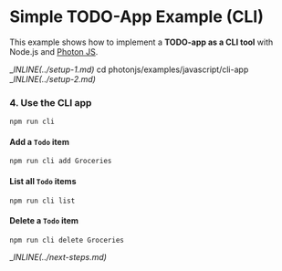# Simple TODO-App Example (CLI)

This example shows how to implement a **TODO-app as a CLI tool** with Node.js and [Photon JS](https://photonjs.prisma.io/).

__INLINE(../_setup-1.md)__
cd photonjs/examples/javascript/cli-app
__INLINE(../_setup-2.md)__

### 4. Use the CLI app

```
npm run cli
```

#### Add a `Todo` item

```
npm run cli add Groceries
```

#### List all `Todo` items

```
npm run cli list
```

#### Delete a `Todo` item

```
npm run cli delete Groceries
```

__INLINE(../_next-steps.md)__